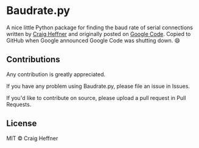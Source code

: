 # Baudrate.py
A nice little Python package for finding the baud rate of serial connections written by [Craig Heffner](http://www.devttys0.com/2012/11/reverse-engineering-serial-ports/) and originally posted on [Google Code](https://code.google.com/archive/p/baudrate/). Copied to GitHub when Google announced Google Code was shutting down. 😄

## Contributions

Any contribution is greatly appreciated.

If you have any problem using Baudrate.py, please file an issue in Issues.

If you'd like to contribute on source, please upload a pull request in Pull Requests.

## License

MIT © Craig Heffner
